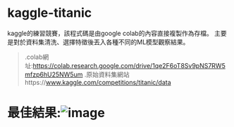# kaggle-titanic

kaggle的練習競賽，該程式碼是由google colab的內容直接複製作為存檔。
主要是對於資料集清洗、選擇特徵後丟入各種不同的ML模型觀察結果。
>.colab網址:https://colab.research.google.com/drive/1qe2F6oT8Sv9pNS7RW5mfzp6hU25NW5um
>.原始資料集網站https://www.kaggle.com/competitions/titanic/data
# 最佳結果:![image](https://user-images.githubusercontent.com/13617046/217880135-95741850-26cb-44b9-ba2e-a4349e0ef117.png)

